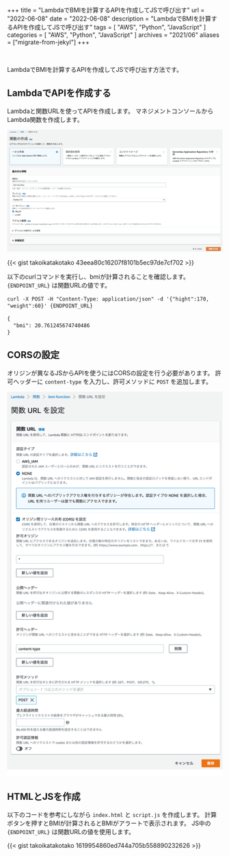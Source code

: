 +++
title =  "LambdaでBMIを計算するAPIを作成してJSで呼び出す"
url = "2022-06-08"
date = "2022-06-08"
description = "LambdaでBMIを計算するAPIを作成してJSで呼び出す"
tags = [
  "AWS",
  "Python",
  "JavaScript"
]
categories = [
  "AWS",
  "Python",
  "JavaScript"
]
archives = "2021/06"
aliases = ["migrate-from-jekyl"]
+++

<br>

LambdaでBMIを計算するAPIを作成してJSで呼び出す方法です。


## LambdaでAPIを作成する

Lambdaと関数URLを使ってAPIを作成します。
マネジメントコンソールからLambda関数を作成します。

![Lambda](1.png)

{{< gist takoikatakotako 43eea80c16207f8101b5ec97de7cf702 >}}

以下のcurlコマンドを実行し、bmiが計算されることを確認します。
`{ENDPOINT_URL}` は関数URLの値です。

```
curl -X POST -H "Content-Type: application/json" -d '{"hight":170, "weight":60}' {ENDPOINT_URL}
```

```
{
  "bmi": 20.761245674740486
}
```


## CORSの設定

オリジンが異なるJSからAPIを使うにはCORSの設定を行う必要があります。
許可ヘッダーに `content-type` を入力し、許可メソッドに `POST` を追加します。

![CORS](2.png)


## HTMLとJSを作成

以下のコードを参考にしながら `index.html` と `script.js` を作成します。
計算ボタンを押すとBMIが計算されるとBMIがアラートで表示されます。
JS中の `{ENDPOINT_URL}` は関数URLの値を使用します。

{{< gist takoikatakotako 1619954860ed744a705b558890232626 >}}

